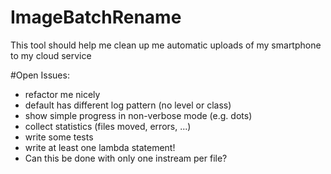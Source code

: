 # ImageBatchRename
This tool should help me clean up me automatic uploads of my smartphone to my cloud service

#Open Issues:
* refactor me nicely
 * default has different log pattern (no level or class)
 * show simple progress in non-verbose mode (e.g. dots)
* collect statistics (files moved, errors, ...)
* write some tests
* write at least one lambda statement!
* Can this be done with only one instream per file?



